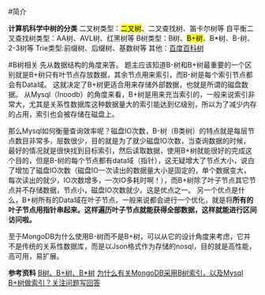 
#简介




**计算机科学中树的分类**
二叉树类型：<mark>二叉树</mark>、二叉查找树、笛卡尔树等
自平衡二叉查找树类型：AA树、AVL树、红黑树等
B树类型：B树、<mark>B+树</mark>、B*树、B-树、2-3树等
Trie类型:前缀树、后缀树、基数树等
其他：[百度百科树](https://baike.baidu.com/item/B%E6%A0%91/5411672?fr=aladdin)

#B树相关
先从数据结构的角度来答。
题主应该知道B-树和B+树最重要的一个区别就是B+树只有叶节点存放数据，其余节点用来索引，而B-树是每个索引节点都会有Data域。
这就决定了B+树更适合用来存储外部数据，也就是所谓的磁盘数据。
从Mysql（Inoodb）的角度来看，B+树是用来充当索引的，一般来说索引非常大，尤其是关系性数据库这种数据量大的索引能达到亿级别，所以为了减少内存的占用，索引也会被存储在磁盘上。

那么Mysql如何衡量查询效率呢？磁盘IO次数，B-树（B类树）的特点就是每层节点数目非常多，层数很少，目的就是为了就少磁盘IO次数，当查询数据的时候，最好的情况就是很快找到目标索引，然后读取数据，使用B+树就能很好的完成这个目的，但是B-树的每个节点都有data域（指针），这无疑增大了节点大小，说白了增加了磁盘IO次数（磁盘IO一次读出的数据量大小是固定的，单个数据变大，每次读出的就少，IO次数增多，一次IO多耗时啊！），而B+树除了叶子节点其它节点并不存储数据，节点小，磁盘IO次数就少。这是优点之一。
另一个优点是什么，B+树所有的Data域在叶子节点，一般来说都会进行一个优化，就是将**所有的叶子节点用指针串起来。这样遍历叶子节点就能获得全部数据，这样就能进行区间访问啦。**


至于MongoDB为什么使用B-树而不是B+树，可以从它的设计角度来考虑，它并不是传统的关系性数据库，而是以Json格式作为存储的nosql，目的就是高性能，高可用，易扩展。


**参考资料**
[B树、B+树、B*树](https://www.jianshu.com/p/db226e0196b4)
[为什么有关MongoDB采用B树索引，以及Mysql B+树做索引？关注问题写回答](https://www.zhihu.com/question/28774706/answer/80452447)






